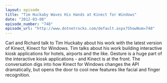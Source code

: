```yaml
---
layout: episode
title: "Tim Huckaby Waves His Hands at Kinect for Windows"
date: "2012-03-08"
episode_number: "748"
episode_url: "http://www.dotnetrocks.com/default.aspx?ShowNum=748"
---
```


Carl and Richard talk to Tim Huckaby about his work with the latest version of Kinect, Kinect for Windows. Tim talks about his work building interactive kiosk applications for hotels, airports and the like. Gesture is a huge part of the interactive kiosk applications - and Kinect is at the front. The conversation digs into how Kinect for Windows changes the API dramatically, but opens the door to cool new features like facial and finger recognition.
